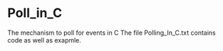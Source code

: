 # Poll_in_C
The mechanism to poll for events in C
The file Polling_In_C.txt contains code as well as exapmle.
